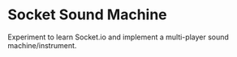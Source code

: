 # Socket Sound Machine

Experiment to learn Socket.io and implement a multi-player sound machine/instrument.

